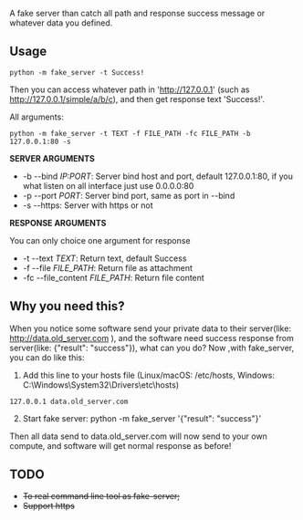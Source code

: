 A fake server than catch all path and response success message or whatever data you defined.

## Usage

`python -m fake_server -t Success!`

Then you can access whatever path in 'http://127.0.0.1' (such as http://127.0.0.1/simple/a/b/c), and then get response text 'Success!'.

All arguments:

`python -m fake_server -t TEXT -f FILE_PATH -fc FILE_PATH -b 127.0.0.1:80 -s`

**SERVER ARGUMENTS**

+ -b --bind *IP:PORT*: Server bind host and port, default 127.0.0.1:80, if you what listen on all interface just use 0.0.0.0:80
+ -p --port *PORT*: Server bind port, same as port in --bind
+ -s --https: Server with https or not

**RESPONSE ARGUMENTS**

You can only choice one argument for response

+ -t --text *TEXT*: Return text, default Success
+ -f --file *FILE_PATH*: Return file as attachment
+ -fc --file_content *FILE_PATH*: Return file content


## Why you need this?

When you notice some software send your private data to their server(like: http://data.old_server.com ), and 
the software need success response from server(like: {"result": "success"}), what can you do?
Now ,with fake_server, you can do like this:

1. Add this line to your hosts file (Linux/macOS: /etc/hosts, Windows: C:\Windows\System32\Drivers\etc\hosts)

`127.0.0.1 data.old_server.com`

2. Start fake server:
python -m fake_server '{"result": "success"}'

Then all data send to data.old_server.com will now send to your own compute, and software will get normal response as before! 

## TODO

+ ~~To real command line tool as fake-server;~~
+ ~~Support https~~